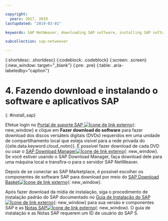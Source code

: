```yaml
---

copyright:
  years: 2017, 2019
lastupdated: "2019-03-01"

keywords: SAP NetWeaver, downloading SAP software, installing SAP software, SAP Download Manager, SAP Certified

subcollection: sap-netweaver

---
```


{:shortdesc: .shortdesc}
{:codeblock: .codeblock}
{:screen: .screen}
{:new_window: target="_blank"}
{:pre: .pre}
{:table: .aria-labeledby="caption"}

# 4. Fazendo download e instalando o software e aplicativos SAP
{: #install_sap}

Efetue login no [Portal de suporte SAP ![Ícone de link externo](../../icons/launch-glyph.svg "Ícone de link externo")](https://support.sap.com/en/index.html){: new_window} e clique em **Fazer download do software** para fazer download dos discos versáteis digitais (DVDs) requeridos em uma unidade de compartilhamento local que esteja visível para a rede privada do {{site.data.keyword.cloud_notm}}. É possível fazer download de cada DVD ou usar o [SAP
Download Manager![Ícone de link externo](../../icons/launch-glyph.svg "Ícone de link externo")](https://support.sap.com/software/download-manager/help.html){: new_window}. Se você estiver usando o SAP Download Manager, faça download dele para uma máquina local e transfira-o para o servidor SAP NetWeaver.

Depois de se conectar ao SAP Marketplace, é possível escolher os componentes de software SAP
para download por meio do [SAP Download
Basket![Ícone de link externo](../../icons/launch-glyph.svg "Ícone de link externo")](https://websmp210.sap-ag.de/~sapidp/002006825000000233112001/){: new_window}.

Após fazer download da mídia de instalação, siga o procedimento de instalação padrão do SAP documentado no [Guia de Instalação do SAP![Ícone de link externo](../../icons/launch-glyph.svg "Ícone de link externo")](https://service.sap.com/instguides){: new_window} para sua versão e componentes SAP e as [Notas SAP![Ícone de link externo](../icons/launch-glyph.svg "Ícone de link externo")](https://support.sap.com/notes){: new_window}. O guia de instalação e as Notas SAP requerem um ID de usuário do SAP S.
